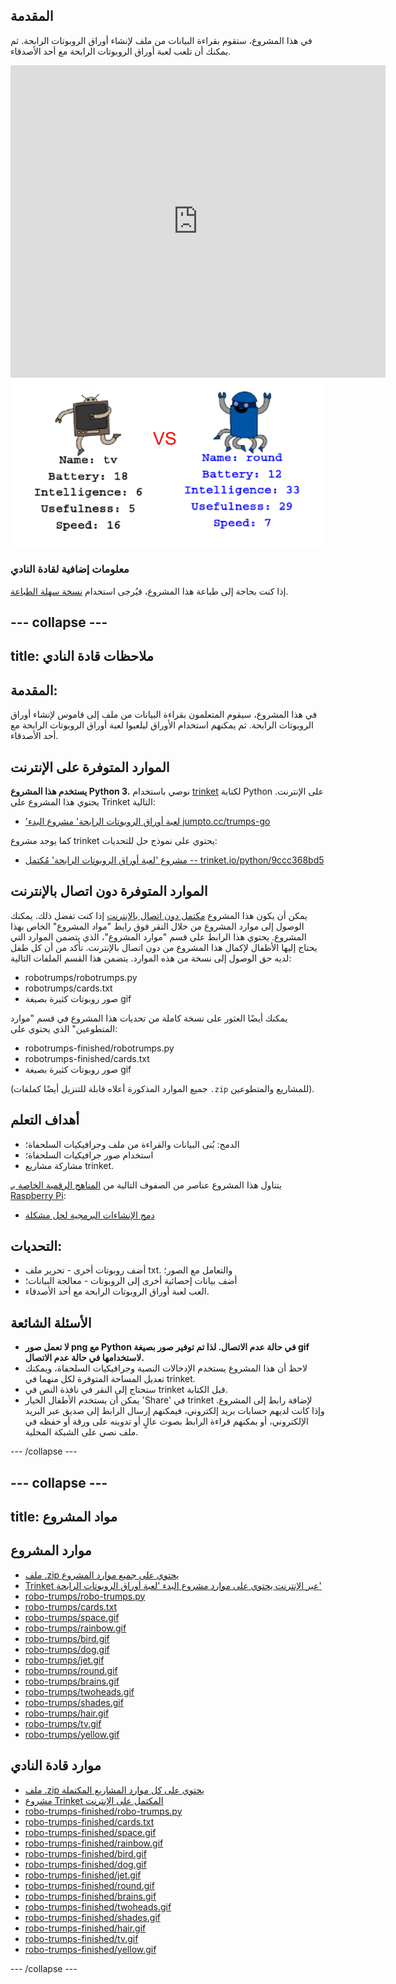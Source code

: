 ## المقدمة

في هذا المشروع، ستقوم بقراءة البيانات من ملف لإنشاء أوراق الروبوتات الرابحة. ثم يمكنك أن تلعب لعبة أوراق الروبوتات الرابحة مع أحد الأصدقاء.

<div class="trinket">
  <iframe src="https://trinket.io/embed/python/9ccc368bd5?outputOnly=true&start=result" width="600" height="500" frameborder="0" marginwidth="0" marginheight="0" allowfullscreen>
  </iframe>
  <img src="images/robotrumps-finished.png">
</div>


### معلومات إضافية لقادة النادي

إذا كنت بحاجة إلى طباعة هذا المشروع، فيُرجى استخدام [نسخة سهلة الطباعة](https://projects.raspberrypi.org/en/projects/robo-trumps/print).


--- collapse ---
---
title: ملاحظات قادة النادي
---


## المقدمة:
في هذا المشروع، سيقوم المتعلمون بقراءة البيانات من ملف إلى قاموس لإنشاء أوراق الروبوتات الرابحة. ثم يمكنهم استخدام الأوراق ليلعبوا لعبة أوراق الروبوتات الرابحة مع أحد الأصدقاء.

## الموارد المتوفرة على الإنترنت

__يستخدم هذا المشروع Python 3.__ نوصي باستخدام [trinket](https://trinket.io/) لكتابة Python على الإنترنت. يحتوي هذا المشروع على Trinket التالية:

+ ['لعبة أوراق الروبوتات الرابحة' مشروع البدء jumpto.cc/trumps-go](http://jumpto.cc/trumps-go)

كما يوجد مشروع trinket يحتوي على نموذج حل للتحديات:

+ [مشروع 'لعبة أوراق الروبوتات الرابحة' مُكتمل -- trinket.io/python/9ccc368bd5](https://trinket.io/python/9ccc368bd5)

## الموارد المتوفرة دون اتصال بالإنترنت
يمكن أن يكون هذا المشروع [مكتمل دون اتصال بالإنترنت](https://www.codeclubprojects.org/en-GB/resources/python-working-offline/) إذا كنت تفضل ذلك. يمكنك الوصول إلى موارد المشروع من خلال النقر فوق رابط "مواد المشروع" الخاص بهذا المشروع. يحتوي هذا الرابط على قسم "موارد المشروع"، الذي يتضمن الموارد التي يحتاج إليها الأطفال لإكمال هذا المشروع من دون اتصال بالإنترنت. تأكد من أن كل طفل لديه حق الوصول إلى نسخة من هذه الموارد. يتضمن هذا القسم الملفات التالية:

+ robotrumps/robotrumps.py
+ robotrumps/cards.txt
+ صور روبوتات كثيرة بصيغة gif

يمكنك أيضًا العثور على نسخة كاملة من تحديات هذا المشروع في قسم "موارد المتطوعين" الذي يحتوي على:

+ robotrumps-finished/robotrumps.py
+ robotrumps-finished/cards.txt
+ صور روبوتات كثيرة بصيغة gif

(جميع الموارد المذكورة أعلاه قابلة للتنزيل أيضًا كملفات `.zip` للمشاريع والمتطوعين).

## أهداف التعلم
+ الدمج: بُنى البيانات والقراءة من ملف وجرافيكيات السلحفاة؛
+ استخدام صور جرافيكيات السلحفاة؛
+ مشاركة مشاريع trinket.

يتناول هذا المشروع عناصر من الصفوف التالية من [المناهج الرقمية الخاصة بـ Raspberry Pi](http://rpf.io/curriculum):

+ [دمج الإنشاءات البرمجية لحل مشكلة](https://www.raspberrypi.org/curriculum/programming/builder)

## التحديات:
+ أضف روبوتات أخرى - تحرير ملف txt. والتعامل مع الصور؛
+ أضف بيانات إحصائية أخرى إلى الروبوتات - معالجة البيانات؛
+ العب لعبة أوراق الروبوتات الرابحة مع أحد الأصدقاء.

## الأسئلة الشائعة
+ __لا تعمل صور png مع Python في حالة عدم الاتصال. لذا تم توفير صور بصيغة gif لاستخدامها في حالة عدم الاتصال.__
+ لاحظ أن هذا المشروع يستخدم الإدخالات النصية وجرافيكيات السلحفاة، ويمكنك تعديل المساحة المتوفرة لكل منهما في trinket.
+ ستحتاج إلى النقر في نافذة النص في trinket قبل الكتابة.
+ يمكن أن يستخدم الأطفال الخيار 'Share' في trinket لإضافة رابط إلى المشروع. وإذا كانت لديهم حسابات بريد إلكتروني، فيمكنهم إرسال الرابط إلى صديق عبر البريد الإلكتروني، أو يمكنهم قراءة الرابط بصوت عالٍ أو تدوينه على ورقة أو حفظه في ملف نصي على الشبكة المحلية.


--- /collapse ---


--- collapse ---
---
title: مواد المشروع
---
## موارد المشروع
* [ملف .zip يحتوي على جميع موارد المشروع](resources/robo-trumps-project-resources.zip)
* [Trinket عبر الإنترنت يحتوي على موارد مشروع البدء 'لعبة أوراق الروبوتات الرابحة'](http://jumpto.cc/trumps-go)
* [robo-trumps/robo-trumps.py](resources/robo-trumps-robo-trumps.py)
* [robo-trumps/cards.txt](resources/robo-trumps-cards.txt)
* [robo-trumps/space.gif](resources/robo-trumps-space.gif)
* [robo-trumps/rainbow.gif](resources/robo-trumps-rainbow.gif)
* [robo-trumps/bird.gif](resources/robo-trumps-bird.gif)
* [robo-trumps/dog.gif](resources/robo-trumps-dog.gif)
* [robo-trumps/jet.gif](resources/robo-trumps-jet.gif)
* [robo-trumps/round.gif](resources/robo-trumps-round.gif)
* [robo-trumps/brains.gif](resources/robo-trumps-brains.gif)
* [robo-trumps/twoheads.gif](resources/robo-trumps-twoheads.gif)
* [robo-trumps/shades.gif](resources/robo-trumps-shades.gif)
* [robo-trumps/hair.gif](resources/robo-trumps-hair.gif)
* [robo-trumps/tv.gif](resources/robo-trumps-tv.gif)
* [robo-trumps/yellow.gif](resources/robo-trumps-yellow.gif)

## موارد قادة النادي
* [ملف .zip يحتوي على كل موارد المشاريع المكتملة](resources/robotrumps-volunteer-resources.zip)
* [مشروع Trinket المكتمل على الإنترنت](https://trinket.io/python/9ccc368bd5)
* [robo-trumps-finished/robo-trumps.py](resources/robo-trumps-finished-robo-trumps.py)
* [robo-trumps-finished/cards.txt](resources/robo-trumps-finished-cards.txt)
* [robo-trumps-finished/space.gif](resources/robo-trumps-finished-space.gif)
* [robo-trumps-finished/rainbow.gif](resources/robo-trumps-finished-rainbow.gif)
* [robo-trumps-finished/bird.gif](resources/robo-trumps-finished-bird.gif)
* [robo-trumps-finished/dog.gif](resources/robo-trumps-finished-dog.gif)
* [robo-trumps-finished/jet.gif](resources/robo-trumps-finished-jet.gif)
* [robo-trumps-finished/round.gif](resources/robo-trumps-finished-round.gif)
* [robo-trumps-finished/brains.gif](resources/robo-trumps-finished-brains.gif)
* [robo-trumps-finished/twoheads.gif](resources/robo-trumps-finished-twoheads.gif)
* [robo-trumps-finished/shades.gif](resources/robo-trumps-finished-shades.gif)
* [robo-trumps-finished/hair.gif](resources/robo-trumps-finished-hair.gif)
* [robo-trumps-finished/tv.gif](resources/robo-trumps-finished-tv.gif)
* [robo-trumps-finished/yellow.gif](resources/robo-trumps-finished-yellow.gif)

--- /collapse ---
